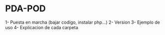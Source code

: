 # PDA-POD

1- Puesta en marcha (bajar codigo, instalar php...)
2- Version
3- Ejemplo de uso
4- Explicacion de cada carpeta
